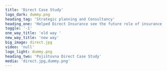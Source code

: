 ```yaml
---
title: 'Direct Case Study'
logo_dark: dummy.png
heading_tag: 'Strategic planning and Consultancy'
heading_one: 'Helped Direct Insurance see the future role of insurance business'
toggle: '-1'
one_way_title: 'old way '
new_way_title: 'new way'
big_image: direct.jpg
video: 'null'
logo_light: dummy.png
heading_two: 'Pojištovna Direct Case Study'
media: 'direct.jpg,dummy.png'
---
```



